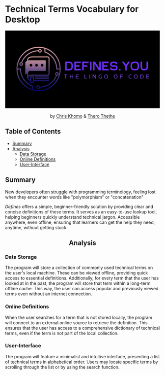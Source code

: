 # Technical Terms Vocabulary for Desktop

<div align="center">

![App Logo](design/logo_small.png "defines.you - the longo of code")

 by [Chris Khomo](https://github.com/cskhomo) & [Thero Thethe](https://github.com/thero-sgit)
</div>

## Table of Contents

- [Summary](#summary)
- [Analysis](#analysis)
	- [Data Storage](#data-storage)
	- [Online Definitions](#online-definitions)
	- [User-Interface](#user-interface)

## Summary

New developers often struggle with programming terminology, feeling lost when they encounter words like "polymorphism" or "concatenation" 

_Defines_ offers a simple, beginner-friendly solution by providing clear and concise definitions of these terms. It serves as an easy-to-use lookup tool, helping beginners quickly understand technical jargon. Accessible anywhere, even offline, ensuring that learners can get the help they need, anytime, without getting stuck.

## <div align="center">Analysis

### Data Storage

The program will store a collection of commonly used technical terms on the user's local machine. These can be viewed offline, providing quick access to essential definitions. Additionally, for every term that the user has looked at in the past, the program will store that term within a long-term offline cache. This way, the user can access popular and previously viewed terms even without an internet connection.


### Online Definitions

When the user searches for a term that is not stored locally, the program will connect to an external online source to retrieve the definition. This ensures that the user has access to a comprehensive dictionary of technical terms, even if the term is not part of the local collection.

### User-Interface

The program will feature a minimalist and intuitive interface, presenting a list of technical terms in alphabetical order. Users may locate specific terms by scrolling through the list or by using the search function.